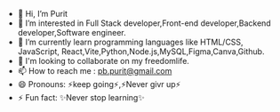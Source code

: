 - 👋 Hi, I’m Purit
- 👀 I’m interested in Full Stack developer,Front-end developer,Backend developer,Software engineer.
- 🌱 I’m currently learn programming languages like HTML/CSS, JavaScript, React,Vite,Python,Node.js,MySQL,Figma,Canva,Github.
- 💞️ I'm looking to collaborate on my freedomlife.
- 📫 How to reach me : pb.purit@gmail.com
- 😄 Pronouns: ⚡keep going⚡,⚡Never givr up⚡
- ⚡ Fun fact: ✨Never stop learning✨



